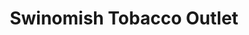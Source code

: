---
title: "Swinomish Tobacco Outlet"
url: /anacortes/swinomish-tobacco-outlet/
shop: e-cigarette
---
